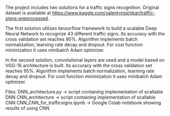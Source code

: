The project includes two solutions for a traffic signs recognition. Original dataset is available at https://www.kaggle.com/valentynsichkar/traffic-signs-preprocessed.

The first solution utilizes tensorflow framework to build a scalable Deep Neural Network to recognize 43 different traffic signs. Its accuracy with the cross validation set reaches 90%. Algorithm implements batch normalization, learning rate decay and dropout. For cost function minimization it uses minibatch Adam optimizer.

In the second solution, convolutional layers are used and a model based on VGG-16 architecture is built. Its accuracy with the cross validation set reaches 95%. Algorithm implements batch normalization, learning rate decay and dropout. For cost function minimization it uses minibatch Adam optimizer.

Files:
DNN_architecture.py -> script containing implementation of scallable DNN
CNN_architecture -> script containing implementation of scallable CNN
CNN_CNN_for_trafficsigns.ipynb -> Google Colab notebook showing results of using CNN
